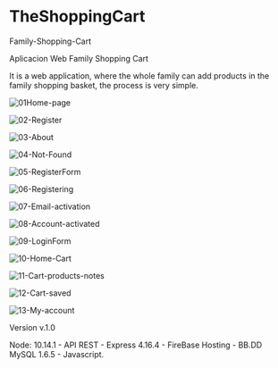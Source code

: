 # TheShoppingCart

Family-Shopping-Cart

Aplicacion Web Family Shopping Cart

It is a web application, where the whole family can add products in the family shopping basket, the process is very simple.

![01Home-page](https://res.cloudinary.com/luisfernandez/image/upload/v1563786196/01Home-page_oacgtt.png)

![02-Register](https://res.cloudinary.com/luisfernandez/image/upload/v1563786196/02-Register_z6knoe.png)

![03-About](https://res.cloudinary.com/luisfernandez/image/upload/v1563786197/03-About_xrnzki.png)

![04-Not-Found](https://res.cloudinary.com/luisfernandez/image/upload/v1563786197/04-Not-Found_zoseol.png)

![05-RegisterForm](https://res.cloudinary.com/luisfernandez/image/upload/v1563786195/05-RegisterForm_r9iysr.png)

![06-Registering](https://res.cloudinary.com/luisfernandez/image/upload/v1563786195/06-Registering_fyaldp.png)

![07-Email-activation](https://res.cloudinary.com/luisfernandez/image/upload/v1563786196/07-Email-activation_d0kjpi.png)

![08-Account-activated](https://res.cloudinary.com/luisfernandez/image/upload/v1563786194/08-Account-activated_ll0tel.png)

![09-LoginForm](https://res.cloudinary.com/luisfernandez/image/upload/v1563786195/09-LoginForm_myvw1r.png)

![10-Home-Cart](https://res.cloudinary.com/luisfernandez/image/upload/v1563786197/10-Home-Cart_lbmy9y.png)

![11-Cart-products-notes](https://res.cloudinary.com/luisfernandez/image/upload/v1563786195/11-Cart-products-notes_jqrgwc.png)

![12-Cart-saved](https://res.cloudinary.com/luisfernandez/image/upload/v1563786197/12-Cart-saved_mhsz4t.png)

![13-My-account](https://res.cloudinary.com/luisfernandez/image/upload/v1563786196/13-My-account_lsibcy.png)

Version v.1.0

Node: 10.14.1 - API REST - Express 4.16.4 - FireBase Hosting - BB.DD MySQL 1.6.5 - Javascript.

